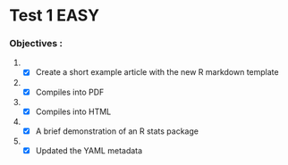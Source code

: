 # Test 1 EASY

### Objectives :
1. -[x] Create a short example article with the new R markdown template 
2. -[x] Compiles into PDF
3. -[x] Compiles into HTML
4. -[x] A brief demonstration of an R stats package
5. -[x] Updated the YAML metadata
